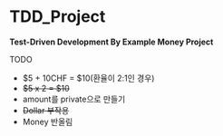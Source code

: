 # TDD_Project

**Test-Driven Development By Example Money Project**

TODO

- $5 + 10CHF = $10(환율이 2:1인 경우)
- ~~$5 x 2 = $10~~
- amount를 private으로 만들기
- ~~Dollar 부작용~~
- Money 반올림

